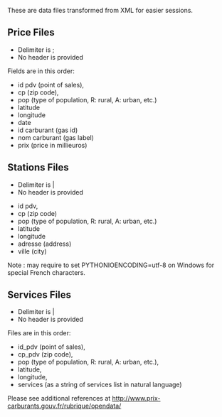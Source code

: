 These are data files transformed from XML for easier sessions.

## Price Files

* Delimiter is ;
* No header is provided

Fields are in this order:
- id pdv (point of sales),
- cp (zip code),
- pop (type of population, R: rural, A: urban, etc.)
- latitude
- longitude
- date
- id carburant (gas id)
- nom carburant (gas label)
- prix (price in millieuros)

## Stations Files

* Delimiter is |
* No header is provided

- id pdv,
- cp (zip code)
- pop (type of population, R: rural, A: urban, etc.)
- latitude
- longitude
- adresse (address)
- ville (city)

Note : may require to set PYTHONIOENCODING=utf-8 on Windows for special French characters.

## Services Files

* Delimiter is |
* No header is provided

Files are in this order:
- id_pdv (point of sales),
- cp_pdv (zip code),
- pop (type of population, R: rural, A: urban, etc.),
- latitude,
- longitude,
- services (as a string of services list in natural language)

Please see additional references at http://www.prix-carburants.gouv.fr/rubrique/opendata/
